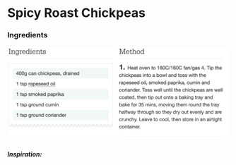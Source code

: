 # Spicy Roast Chickpeas

### Ingredients



![image-20200401165311022](images/image-20200401165311022.png)

##### Inspiration:

